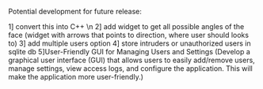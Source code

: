 Potential development for future release:

1] convert this into C++ \n
2] add widget to get all possible angles of the face (widget with arrows that points to direction, where user should looks to)
3] add multiple users option
4] store intruders or unauthorized users in sqlite db
5]User-Friendly GUI for Managing Users and Settings (Develop a graphical user interface (GUI) that allows users to easily add/remove users, manage settings, view access logs, and configure the application. This will make the application more user-friendly.)
